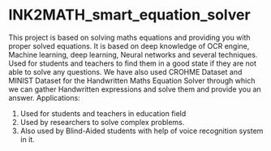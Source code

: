 # INK2MATH_smart_equation_solver
This project is based on solving maths equations and providing you with proper solved equations. It is based on deep knowledge of OCR engine, Machine learning, deep learning, Neural networks and several techniques. Used for students and teachers to find them in a good state if they are not able to solve any questions.
We have also used CROHME Dataset and MINIST Dataset for the Handwritten Maths Equation Solver through which we can gather Handwritten expressions and solve them and provide you an answer.
Applications:
1. Used for students and teachers in education field
2. Used by researchers to solve complex problems.
3. Also used by Blind-Aided students with help of voice recognition system in it.
